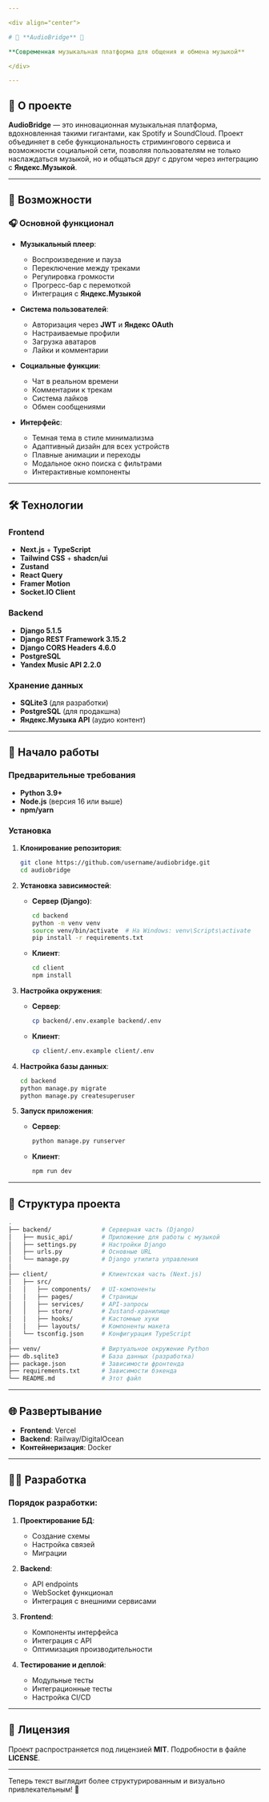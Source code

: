 ```yaml
---

<div align="center">

# 🎵 **AudioBridge** 🎵

**Современная музыкальная платформа для общения и обмена музыкой**  

</div>

---
```


## 🚀 **О проекте**  
**AudioBridge** — это инновационная музыкальная платформа, вдохновленная такими гигантами, как Spotify и SoundCloud. Проект объединяет в себе функциональность стримингового сервиса и возможности социальной сети, позволяя пользователям не только наслаждаться музыкой, но и общаться друг с другом через интеграцию с **Яндекс.Музыкой**.

---

## 🌟 **Возможности**  

### 🎧 **Основной функционал**  
- **Музыкальный плеер**:  
  - Воспроизведение и пауза  
  - Переключение между треками  
  - Регулировка громкости  
  - Прогресс-бар с перемоткой  
  - Интеграция с **Яндекс.Музыкой**  

- **Система пользователей**:  
  - Авторизация через **JWT** и **Яндекс OAuth**  
  - Настраиваемые профили  
  - Загрузка аватаров  
  - Лайки и комментарии  

- **Социальные функции**:  
  - Чат в реальном времени  
  - Комментарии к трекам  
  - Система лайков  
  - Обмен сообщениями  

- **Интерфейс**:  
  - Темная тема в стиле минимализма  
  - Адаптивный дизайн для всех устройств  
  - Плавные анимации и переходы  
  - Модальное окно поиска с фильтрами  
  - Интерактивные компоненты  

---

## 🛠 **Технологии**  

### **Frontend**  
- **Next.js** + **TypeScript**  
- **Tailwind CSS** + **shadcn/ui**  
- **Zustand**  
- **React Query**  
- **Framer Motion**  
- **Socket.IO Client**  

### **Backend**  
- **Django 5.1.5**  
- **Django REST Framework 3.15.2**  
- **Django CORS Headers 4.6.0**  
- **PostgreSQL**  
- **Yandex Music API 2.2.0**  

### **Хранение данных**  
- **SQLite3** (для разработки)  
- **PostgreSQL** (для продакшна)  
- **Яндекс.Музыка API** (аудио контент)  

---

## 🚦 **Начало работы**  

### **Предварительные требования**  
- **Python 3.9+**  
- **Node.js** (версия 16 или выше)  
- **npm/yarn**  

### **Установка**  

1. **Клонирование репозитория**:  
   ```bash
   git clone https://github.com/username/audiobridge.git
   cd audiobridge
   ```

2. **Установка зависимостей**:  
   - **Сервер (Django)**:  
     ```bash
     cd backend
     python -m venv venv
     source venv/bin/activate  # На Windows: venv\Scripts\activate
     pip install -r requirements.txt
     ```  
   - **Клиент**:  
     ```bash
     cd client
     npm install
     ```

3. **Настройка окружения**:  
   - **Сервер**:  
     ```bash
     cp backend/.env.example backend/.env
     ```  
   - **Клиент**:  
     ```bash
     cp client/.env.example client/.env
     ```

4. **Настройка базы данных**:  
   ```bash
   cd backend
   python manage.py migrate
   python manage.py createsuperuser
   ```

5. **Запуск приложения**:  
   - **Сервер**:  
     ```bash
     python manage.py runserver
     ```  
   - **Клиент**:  
     ```bash
     npm run dev
     ```

---

## 📂 **Структура проекта**  

```bash
.
├── backend/              # Серверная часть (Django)
│   ├── music_api/        # Приложение для работы с музыкой
│   ├── settings.py       # Настройки Django
│   ├── urls.py           # Основные URL
│   └── manage.py         # Django утилита управления
│
├── client/               # Клиентская часть (Next.js)
│   ├── src/
│   │   ├── components/   # UI-компоненты
│   │   ├── pages/        # Страницы
│   │   ├── services/     # API-запросы
│   │   ├── store/        # Zustand-хранилище
│   │   ├── hooks/        # Кастомные хуки
│   │   ├── layouts/      # Компоненты макета
│   └── tsconfig.json     # Конфигурация TypeScript
│
├── venv/                 # Виртуальное окружение Python
├── db.sqlite3            # База данных (разработка)
├── package.json          # Зависимости фронтенда
├── requirements.txt      # Зависимости бэкенда
└── README.md             # Этот файл
```

---

## 🌐 **Развертывание**  
- **Frontend**: Vercel  
- **Backend**: Railway/DigitalOcean  
- **Контейнеризация**: Docker  

---

## 👩‍💻 **Разработка**  

### **Порядок разработки**:  
1. **Проектирование БД**:  
   - Создание схемы  
   - Настройка связей  
   - Миграции  

2. **Backend**:  
   - API endpoints  
   - WebSocket функционал  
   - Интеграция с внешними сервисами  

3. **Frontend**:  
   - Компоненты интерфейса  
   - Интеграция с API  
   - Оптимизация производительности  

4. **Тестирование и деплой**:  
   - Модульные тесты  
   - Интеграционные тесты  
   - Настройка CI/CD  

---



## 📄 **Лицензия**  
Проект распространяется под лицензией **MIT**. Подробности в файле **LICENSE**.  

--- 

Теперь текст выглядит более структурированным и визуально привлекательным! 🎉
